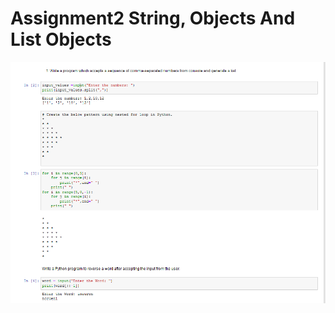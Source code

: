 # Assignment2 String, Objects And List Objects

![Image](https://github.com/Adi2198/Assignment2/blob/main/ASSIGNMENT2.PNG)
